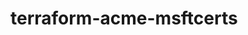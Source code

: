 # terraform-acme-msftcerts
<!-- output the trusted root certificate (.pem with private key in x.509), ssl certificate (.pfx), and client certs (haven't figured thsi out) needed for azure app gateway.

Still, the weak point in full chain TLS is that we don't verify the client cert presented. This could be mitigated by registering client certs (trusted_client_cert) here and distributing with apps. -->